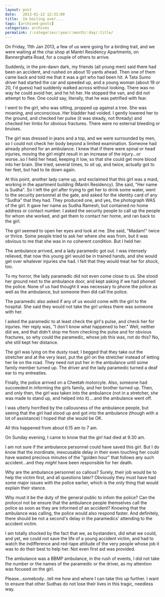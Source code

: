 ```yaml
---
layout: post
date:	2013-01-22 12:31:00
title:  Im boiling over....
tags: [archived-posts]
categories: archives
permalink: /:categories/:year/:month/:day/:title/
---
```

On Friday, 11th Jan 2013, a few of us were going for a birding trail, and we were waiting at the chai shop at Mantri Residency Apartments, on Bannerghatta Road, for a couple of others to arrive.

Suddenly, in the pre-dawn dark, my friends (all young men) said there had been an accident, and rushed on about 10 yards ahead. Then one of them came back and told me that it was a girl who had been hit. A Tata Sumo driver had started the car and speeded up, and a young woman (about 19 or 20, I'd guess) had suddenly walked across without looking. There was no way he could avoid her, and he hit her. He stopped the van, and did not attempt to flee. One could say, literally, that he was petrified with fear.

I went to the girl, who was sitting, propped up against a tree. She was moaning, and unconscious. Her bladder had voided. I gently lowered her to the ground, and checked her pulse (it was steady, not thready)  and checked her limbs for obvious fractures. There were no external bleeding or bruises. 

The girl was dressed in jeans and a top, and we were surrounded by men, so I could not check her body beyond a limited examination. Someone had already phoned for an ambulance. I knew that if there were spinal or head injuries, moving the girl might result in an increase of the injury...or worse..so I held her head, keeping it low, so that she could get more blood into her brain. She tried, several times, to sit up, and twice, actually got to her feet, but had to lie down again.

At this point, another lady came up, and exclaimed that this girl was a maid, working in the apartment building (Mantri Residency). She said, "Her name is Sudha". So I left the girl after trying to get her to drink some water, went to the security personnel at the gate, and asked for the identity card of any "Sudha" that they had. They produced one, and yes, the photograph WAS of the girl. It gave her name as Sudha Ramesh, but contained no home address or contact number. I asked the security people to call up the people for whom she worked, and get them to contact her home, and ran back to the girl.

The girl seemed to open her eyes and look at me. She said, "Madam!" twice or thrice. Some people tried to ask her where she was from, but it was obvious to me that she was in no coherent condition. But I held her. 

The ambulance arrived, and a lady paramedic got out. I was intensely relieved, that now this young girl would be in trained hands, and she would get over whatever injuries she had. I felt that they would treat her for shock, too.

To my horror, the lady paramedic did not even come close to us. She stood her ground next to the ambulance door, and kept asking if we had phoned the police. None of us had thought it was necessary to phone the police as well as the ambulance, but someone then did call the police. 

The paramedic also asked if any of us would come with the girl to the hospital. She said they would not take the girl unless there was someone with her. 

I asked the paramedic to at least check the girl's pulse, and check her for injuries. Her reply was, "I don't know what happened to her." Well, neither did we, and that didn't stop me from checking the pulse and for obvious fractures, so why could the paramedic, whose job this was, not do this? No, she still kept her distance.

The girl was lying on the dusty road; I begged that they take out the stretcher and at the very least, put the girl on the stretcher instead of letting her lie on the road. They need not put her in the ambulance until some family member turned up. The driver and the lady paramedic turned a deaf ear to my entreaties. 

Finally, the police arrived on a Cheetah motorcyle. Also, someone had succeeded in informing the girls family, and her brother turned up. Then, and only then, the girl was taken into the ambulance (not in a stretcher, she was made to stand up, and helped into it)....and the ambulance went off.

I was utterly horrified by the callousness of the ambulance people, but seeing that the girl had stood up and got into the ambulance (though with a lot of assistance) I hoped that she would be OK.

All this happened from about 6.15 am to 7 am.

On Sunday evening, I came to know that the girl had died at 9.30 am.

I am not sure if the ambulance personnel could have saved this girl. But I do know that the inordinate, inexcusable delay in their even touching her could have wasted precious minutes of the "golden hour" that follows any such accident...and they *might* have been responsible for her death.

Why are the ambulance personnel so callous? Surely, their job would be to help the victim first, and all questions later? Obviously they must have had some major issues with the police earlier, which is the only thing that would explain their stance. 

Why must it be the duty of the general public to infom the police? Can the protocol not be ensure that the ambulance people themselves call the police as soon as they are informed of an accident? Knowing that the ambulance was calling, the police would also respond faster. And definitely, there should be not a second's delay in the paramedics' attending to the accident victim.

I am totally shocked by the fact that we, as bystanders, did what we could, and yet, we could not save the life of a young accident victim, and had to watch the indifference and red-tape attitude of the very people whose job it was to do their best to help her. Not even first aid was provided.

The ambulance was a BBMP ambulance, in the rush of events, I did not take the number or the names of the paramedic or the driver, as my attention was focused on the girl.

Please...somebody...tell me how and where I can take this up further. I want to ensure that other Sudhas do not lose their lives in this tragic, needless way.
